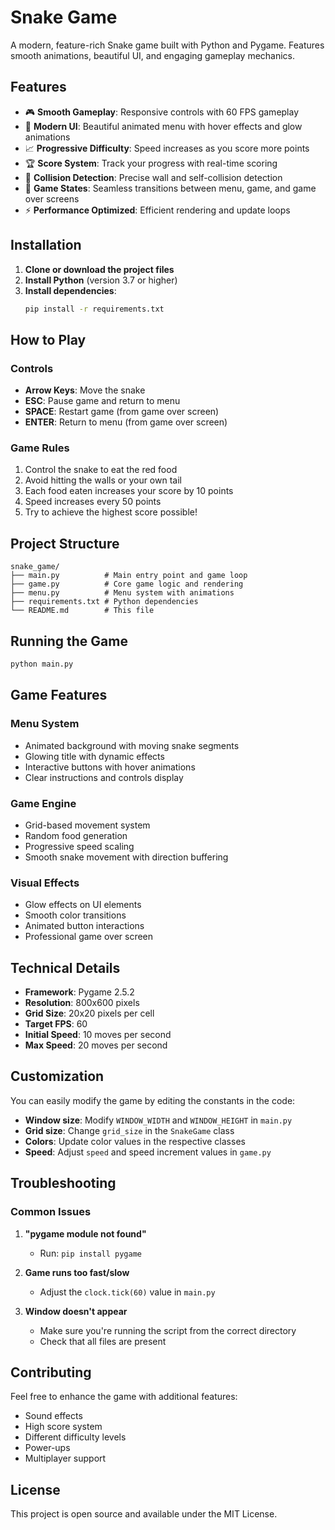 # Snake Game

A modern, feature-rich Snake game built with Python and Pygame. Features smooth animations, beautiful UI, and engaging gameplay mechanics.

## Features

- 🎮 **Smooth Gameplay**: Responsive controls with 60 FPS gameplay
- 🎨 **Modern UI**: Beautiful animated menu with hover effects and glow animations
- 📈 **Progressive Difficulty**: Speed increases as you score more points
- 🏆 **Score System**: Track your progress with real-time scoring
- 🎯 **Collision Detection**: Precise wall and self-collision detection
- 🔄 **Game States**: Seamless transitions between menu, game, and game over screens
- ⚡ **Performance Optimized**: Efficient rendering and update loops

## Installation

1. **Clone or download the project files**
2. **Install Python** (version 3.7 or higher)
3. **Install dependencies**:
   ```bash
   pip install -r requirements.txt
   ```

## How to Play

### Controls
- **Arrow Keys**: Move the snake
- **ESC**: Pause game and return to menu
- **SPACE**: Restart game (from game over screen)
- **ENTER**: Return to menu (from game over screen)

### Game Rules
1. Control the snake to eat the red food
2. Avoid hitting the walls or your own tail
3. Each food eaten increases your score by 10 points
4. Speed increases every 50 points
5. Try to achieve the highest score possible!

## Project Structure

```
snake_game/
├── main.py          # Main entry point and game loop
├── game.py          # Core game logic and rendering
├── menu.py          # Menu system with animations
├── requirements.txt # Python dependencies
└── README.md        # This file
```

## Running the Game

```bash
python main.py
```

## Game Features

### Menu System
- Animated background with moving snake segments
- Glowing title with dynamic effects
- Interactive buttons with hover animations
- Clear instructions and controls display

### Game Engine
- Grid-based movement system
- Random food generation
- Progressive speed scaling
- Smooth snake movement with direction buffering

### Visual Effects
- Glow effects on UI elements
- Smooth color transitions
- Animated button interactions
- Professional game over screen

## Technical Details

- **Framework**: Pygame 2.5.2
- **Resolution**: 800x600 pixels
- **Grid Size**: 20x20 pixels per cell
- **Target FPS**: 60
- **Initial Speed**: 10 moves per second
- **Max Speed**: 20 moves per second

## Customization

You can easily modify the game by editing the constants in the code:

- **Window size**: Modify `WINDOW_WIDTH` and `WINDOW_HEIGHT` in `main.py`
- **Grid size**: Change `grid_size` in the `SnakeGame` class
- **Colors**: Update color values in the respective classes
- **Speed**: Adjust `speed` and speed increment values in `game.py`

## Troubleshooting

### Common Issues

1. **"pygame module not found"**
   - Run: `pip install pygame`

2. **Game runs too fast/slow**
   - Adjust the `clock.tick(60)` value in `main.py`

3. **Window doesn't appear**
   - Make sure you're running the script from the correct directory
   - Check that all files are present

## Contributing

Feel free to enhance the game with additional features:
- Sound effects
- High score system
- Different difficulty levels
- Power-ups
- Multiplayer support

## License

This project is open source and available under the MIT License. 